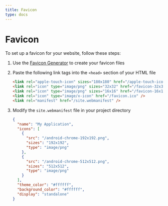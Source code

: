 ```yaml
---
title: Favicon
type: docs
---
```


# Favicon

To set up a favicon for your website, follow these steps:

1. Use the [Favicon Generator](https://favicon.io/favicon-converter/) to create your favicon files
2. Paste the following link tags into the `<head>` section of your HTML file

   ```html
   <link rel="apple-touch-icon" sizes="180x180" href="/apple-touch-icon.png" />
   <link rel="icon" type="image/png" sizes="32x32" href="/favicon-32x32.png" />
   <link rel="icon" type="image/png" sizes="16x16" href="/favicon-16x16.png" />
   <link rel="icon" type="image/x-icon" href="/favicon.ico" />
   <link rel="manifest" href="/site.webmanifest" />
   ```

3. Modify the `site.webmanifest` file in your project directory

   ```json
   {
     "name": "My Application",
     "icons": [
       {
         "src": "/android-chrome-192x192.png",
         "sizes": "192x192",
         "type": "image/png"
       },
       {
         "src": "/android-chrome-512x512.png",
         "sizes": "512x512",
         "type": "image/png"
       }
     ],
     "theme_color": "#ffffff",
     "background_color": "#ffffff",
     "display": "standalone"
   }
   ```
